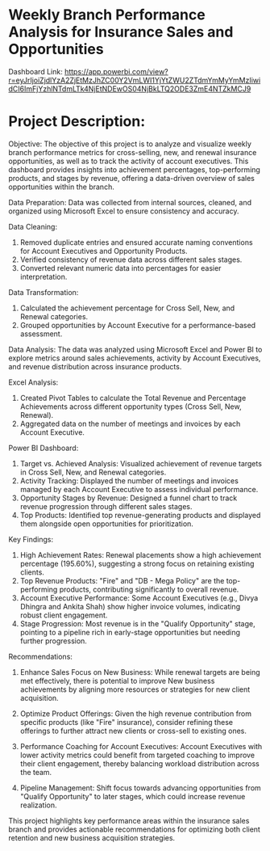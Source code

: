 <h1>Weekly Branch Performance Analysis for Insurance Sales and Opportunities</h1>

Dashboard Link: https://app.powerbi.com/view?r=eyJrIjoiZjdlYzA2ZjEtMzJhZC00Y2VmLWI1YjYtZWU2ZTdmYmMyYmMzIiwidCI6ImFjYzhlNTdmLTk4NjEtNDEwOS04NjBkLTQ2ODE3ZmE4NTZkMCJ9

<h1>Project Description:</h1>

Objective:
The objective of this project is to analyze and visualize weekly branch performance metrics for cross-selling, new, and renewal insurance opportunities, as well as to track the activity of account executives. This dashboard provides insights into achievement percentages, top-performing products, and stages by revenue, offering a data-driven overview of sales opportunities within the branch.

Data Preparation: 
Data was collected from internal sources, cleaned, and organized using Microsoft Excel to ensure consistency and accuracy.

Data Cleaning:

1. Removed duplicate entries and ensured accurate naming conventions for Account Executives and Opportunity Products.
2. Verified consistency of revenue data across different sales stages.
3. Converted relevant numeric data into percentages for easier interpretation.

Data Transformation:

1. Calculated the achievement percentage for Cross Sell, New, and Renewal categories.
2. Grouped opportunities by Account Executive for a performance-based assessment.

Data Analysis:
The data was analyzed using Microsoft Excel and Power BI to explore metrics around sales achievements, activity by Account Executives, and revenue distribution across insurance products.

Excel Analysis:

1. Created Pivot Tables to calculate the Total Revenue and Percentage Achievements across different opportunity types (Cross Sell, New, Renewal).
2. Aggregated data on the number of meetings and invoices by each Account Executive.

Power BI Dashboard:

1. Target vs. Achieved Analysis: Visualized achievement of revenue targets in Cross Sell, New, and Renewal categories.
2. Activity Tracking: Displayed the number of meetings and invoices managed by each Account Executive to assess individual performance.
3. Opportunity Stages by Revenue: Designed a funnel chart to track revenue progression through different sales stages.
4. Top Products: Identified top revenue-generating products and displayed them alongside open opportunities for prioritization.

Key Findings:

1. High Achievement Rates: Renewal placements show a high achievement percentage (195.60%), suggesting a strong focus on retaining existing clients.
2. Top Revenue Products: "Fire" and "DB - Mega Policy" are the top-performing products, contributing significantly to overall revenue.
3. Account Executive Performance: Some Account Executives (e.g., Divya Dhingra and Ankita Shah) show higher invoice volumes, indicating robust client engagement.
4. Stage Progression: Most revenue is in the "Qualify Opportunity" stage, pointing to a pipeline rich in early-stage opportunities but needing further progression.

Recommendations:

1. Enhance Sales Focus on New Business: While renewal targets are being met effectively, there is potential to improve New business achievements by aligning more resources or strategies for new client acquisition.

2. Optimize Product Offerings: Given the high revenue contribution from specific products (like "Fire" insurance), consider refining these offerings to further attract new clients or cross-sell to existing ones.

3. Performance Coaching for Account Executives: Account Executives with lower activity metrics could benefit from targeted coaching to improve their client engagement, thereby balancing workload distribution across the team.

4. Pipeline Management: Shift focus towards advancing opportunities from "Qualify Opportunity" to later stages, which could increase revenue realization.

This project highlights key performance areas within the insurance sales branch and provides actionable recommendations for optimizing both client retention and new business acquisition strategies.